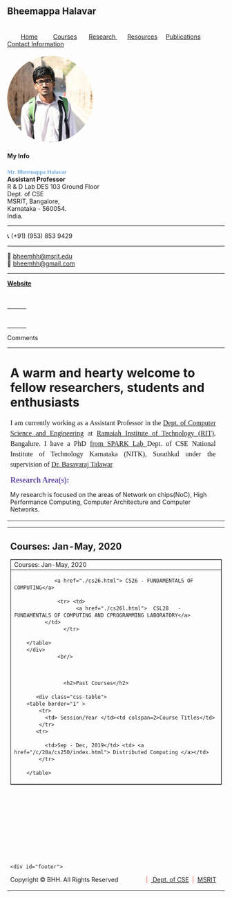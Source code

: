 <!DOCTYPE html PUBLIC "-//W3C//DTD XHTML 1.0 Transitional//EN" "http://www.w3.org/TR/xhtml1/DTD/xhtml1-transitional.dtd">
<html xmlns="http://www.w3.org/1999/xhtml">
<head>
<title>SPARK LAB</title>
<meta http-equiv="Content-Type" content="text/html; charset=utf-8" />
<link rel="stylesheet" type="text/css" href="css/style.css"/>
    <script src="jquery.js"></script> 
    <script> 
    $(function(){
      $("#includedContent").load("README.html"); 
    });
    </script> 
  
</head>
<body>
<div id="container">

 <div id="header"><h2> <b><font color=#dc143c size=6px></font></b><b><font color=#dc143c size=6px ></font></b>Bheemappa Halavar</font></h2> <br>
</a>
</div>
  <div id="menu">  &nbsp; &nbsp;  &nbsp; &nbsp;   <a href="https://bhhmsrit.github.io/foc">  Home</a> &nbsp; &nbsp;  &nbsp; &nbsp; <a href="Courses.html">Courses</a> &nbsp; &nbsp;  &nbsp; <a href="alumni.html">    Research
</a> &nbsp; &nbsp;   &nbsp; <a href="research.html">Resources</a> &nbsp; &nbsp; <a href="publication.html">Publications</a> &nbsp; &nbsp;  &nbsp;  <a href="lab.html">Contact Information</a>  </div>

  <div id="sidebar">
    <div xmlns="http://www.w3.org/1999/xhtml" id="COMP_6032216321055268" class="sites-embed" role="complementary"><h4 class="sites-embed-title"></h4>
    <div class="sites-embed-content sites-embed-content-sidebar-textbox">
      <div dir="ltr">
        <div style="border-radius: 50%"><a href="unnamed.jpg" imageanchor="1"><img style="border-radius: 50%" border="0" height="200" src="unnamed.jpg" /></a>
        </div>
      </div>
    </div>
<div xmlns="http://www.w3.org/1999/xhtml" id="COMP_8865835432912198" class="sites-embed" role="complementary"><h4 class="sites-embed-title">My Info</h4><div class="sites-embed-content sites-embed-content-sidebar-textbox"><div dir="ltr"><div><span style="font-family:georgia,serif"><span style="color:rgb(111,168,220)"><font size="2"><b>Mr. Bheemappa Halavar</b></font></span></span></div>
<div><b>Assistant Professor</b></div>
<div></div>
<div>
	R & D Lab DES 103
	Ground Floor 
</div>
<div>Dept. of CSE </div>
<div>MSRIT, Bangalore, <br /></div><div>Karnataka - 560054.</div>
<div>India.</div>
<div><hr /></div>
<div>&#x1f4de;  (+91) (953) 853 9429</div><div><hr /></div>
<div>
</div>
<div>&#x1f4e7; <a href="mailto:bheemhh@msrit.edu">bheemhh@msrit.edu</a></div>
<div>&#x1f4e7; <a href="mailto:bheemhh@gmail.com">bheemhh@gmail.com</a></div>
<div><hr />
</div>
	<div id="includedContent"> </div>
  
<div><a href="https://bhhmsrit.github.io/bhh" rel="nofollow"><b>Website</b></a><br />
</div></div></div></div>
<div xmlns="http://www.w3.org/1999/xhtml" id="COMP_013710544702372207" class="sites-embed" role="complementary"><h4 class="sites-embed-title"></h4><div class="sites-embed-content sites-embed-content-sidebar-textbox"><div dir="ltr">
 
<br /></div></div></div>
<div xmlns="http://www.w3.org/1999/xhtml" id="COMP_584247004907904" class="sites-sidebar-plusone-wrapper"><div class="g-plusone" data-count="true" data-size="standard" data-source="google:sites"></div></div>
</td>
<td id="sites-canvas-wrapper">
<div id="sites-canvas" role="main">
<div id="goog-ws-editor-toolbar-container"> </div>
<div xmlns="http://www.w3.org/1999/xhtml" id="title-crumbs" style="">
</div>

<div id="sites-canvas-main" class="sites-canvas-main">
<div id="sites-canvas-main-content">
<table xmlns="http://www.w3.org/1999/xhtml" cellspacing="0" class="sites-layout-name-one-column sites-layout-hbox"><tbody><tr><td class="sites-layout-tile sites-tile-name-content-1"><div dir="ltr"><div style="display:inline;float:left;margin:5px 10px 0px 0px">
</div>
<div style="display:inline;margin:5px 10px 0px 0px;float:left">
<div style="display:block;text-align:left">
<div style="display:block;text-align:left"></div>
</div>
</div>
<div style="text-align:left;display:inline;margin:5px 0px 0px 10px;float:left"></div>
<div><font color="#38761d" face="georgia, serif"><b><font size="3"><font size="4"><span style="color:rgb(246,178,107)"><br />
</span></font></font></b></font></div>
<div><br />
</div>

</div></span></a></b></div></div></td></tr></tbody></table>
</div> 
</div> 
<div id="sites-canvas-bottom-panel">
<div xmlns="http://www.w3.org/1999/xhtml" id="COMP_page-subpages"> </div>
<div id="sites-attachments-container">
</div>
<a xmlns="http://www.w3.org/1999/xhtml" name="page-comments"></a>
<div xmlns="http://www.w3.org/1999/xhtml" id="COMP_page-comments"><div class="sites-comment-docos-wrapper"><div class="sites-comment-docos"><div class="sites-comment-docos-background"></div><div class="sites-comment-docos-header"><div class="sites-comment-docos-header-title">Comments</div></div><div id="sites-comment-docos-pane" class="sites-comment-docos-pane"></div></div></div></div>
</div>
</div> 
</td> 
</tr>
</table> 
</div> 
</div> 

<div id="sites-chrome-adminfooter-container">
<div id="gp">
<table >
<tr>
<td>
<p align="top"><h1> A warm and hearty welcome to fellow researchers, students and enthusiasts</h1> </p>
<p align="justify">  <span style="line-height:1.5"><font face="georgia, serif" size="3">I am currently working as a Assistant Professor in the <a href="http://www.msrit.edu/department/faculty.html?dept=cse.html#start" > Dept. of  Computer Science and Engineering</a> at <a href="http://www.msrit.edu/department/faculty.html?dept=cse.html#start" >Ramaiah Institute of Technology (RIT)</a>, Bangalure. I have a PhD  <a href="https://cse.nitk.ac.in/researchscholars/bheemappa-h-halavar"> <a href="https://spark.nitk.ac.in/"> from SPARK Lab <a> Dept. of CSE National Institute of Technology Karnataka (NITK), Surathkal under the supervision of <font color="#6fa8dc"><a href="https://bt.nitk.ac.in/index.html" rel="nofollow">Dr. Basavaraj Talawar</a>. </font><span> </span></font></font></span>
<div><font face="georgia, serif"><b><span style="background-color:rgb(255,255,255)"><font color="#674ea7" size="4">Research Area(s):</font></span><br />
</b></font></div>

 My research is focused on the areas of Network on chips(NoC), High Performance Computing, Computer Architecture and Computer Networks.</P>

</td>
<td>
  


 

</td>
</tr>
</table>
</div>
<div id="contt">


<table cellspacing="10">
<tr>
<td  colspan=2>
    <h2>Courses: Jan-May, 2020 </h2>
             <div class="css-table">    <table border="1" >
                 	  <tr> <td>Courses: Jan-May, 2020 </td></tr><tr> <td> 

                 <a href="./cs26.html"> CS26 - FUNDAMENTALS OF COMPUTING</a> 
                  
                  <tr> <td> 
                        <a href="./cs26l.html">  CSL28 	 - FUNDAMENTALS OF COMPUTING AND CPROGRAMMING LABORATORY</a> 
              </td>
                    </tr> 

        </table>
        </div>
                  <br/>

<br/>


                    <h2>Past Courses</h2>

           <div class="css-table">
        <table border="1" >
            <tr>
              <td> Session/Year </td><td colspan=2>Course Titles</td>
            </tr>
           <tr>
        
              <td>Sep - Dec, 2019</td> <td> <a href="/c/20a/cs250/index.html"> Distributed Computing </a></td>
            </tr> 

        </table>
<!--
             <p align="justify" > As Moore's law continues to prevail, more cores and components have been crammed onto a single die. The surge in on-chip communication has lead to a structured hardware communication framework - the Network-on-Chip. Our group focusses on various issues in this challenging and exciting area.</p>
</td>
</tr>
<tr cellspacing="10">
<td> <a href="learn.html"><img width="150" height="150"  src="images/learn.jpg" style="float:left"></a></td>
<td>  <p> <b>Machine Learning based Performance and Power prediction of NoCs  </b> </p> 
<p align="justify">
Performance accurate software simulators are generally too slow for interactive use. We are building a machine learning framework that uses existing results of the simulators (Booksim 2.0 and Orion) and predicts the overall performance and power of the NoC.</p>
 </td> </tr>
<tr cellspacing="10">
<td><a href="3D.html"><img width="150" height="150" src=images/3D.jpg style="float:left"></a></td>
<td>  <p> <b>Design of an Efficient 3D-NoC Architecture for Modern Processors </b> </p> 
<p align="justify"> NoCs on 3D ICs technology provides an opportunity to better the on chip communication delay, energy and area parameters compared to the 2D-NoCs. We are extending the existing simulators to support 3D-NoC topologies.</p>
 </td> 
</tr> 
<tr cellspacing="10">
<td><a href="fpga.html"><img width="150" height="150" src=images/FPGA.png style="float:left"></a></td>
<td>  <p> <b>On-Chip Network simulation acceleration using FPGA  </b> </p>
<p align="justify" > Large scale design space exploration of NoCs can be very time-intensive. To address this issue we propose hardware based acceleration using FPGA to speed up the NoC simulation. Fast and accurate simulators provide a vehicle for the rapid exploration of microprocessor designs. FPGAs are made up of thousands of small interconnected lookup tables that can be used to iterate easily in an incremental design debug cycle similar to software development life cycle. </p>
 </td> 
</tr> 
<tr>
<td  colspan=2>
<h1>Research Funding</h1>
<ul>
<li>Project Title: Design of a Modular, FPGA Accelerated, Chip Multiprocessor Architecture Simulator. Source: DST-SERB Young Scientist Fellowship. 2016 - 2018.</li>
</ul> 

--></td>
</tr>
</table>
</div>
<br>

<br>

<br>

<br>

<br>

<br>

<br>

<br>

<br>

    <div id="footer">
<left>Copyright © BHH. All Rights Reserved </left> &nbsp; &nbsp; &nbsp; &nbsp; &nbsp; &nbsp; &nbsp;
 <right>   &nbsp; <font color=tomato>|</font> &nbsp;<a href="http://www.msrit.edu/department/cse.html"> Dept. of CSE</a> &nbsp;<font color=tomato>|</font> &nbsp;<a href=http://www.MSRIT.edu>MSRIT </a> </right> </div>
</body>
</html>

